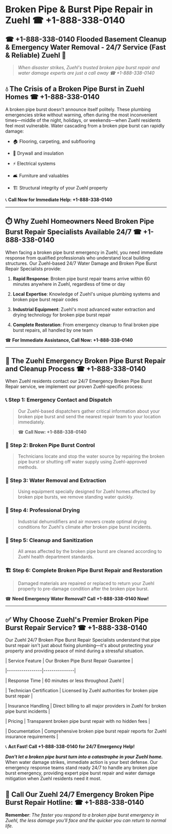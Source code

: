 # Broken Pipe & Burst Pipe Repair in Zuehl ☎ +1-888-338-0140  
## ☎ +1-888-338-0140 Flooded Basement Cleanup & Emergency Water Removal - 24/7 Service (Fast & Reliable) Zuehl 🚨  

> *When disaster strikes, Zuehl's trusted broken pipe burst repair and water damage experts are just a call away ☎ +1-888-338-0140*  

## 💧 The Crisis of a Broken Pipe Burst in Zuehl Homes ☎ +1-888-338-0140  

A broken pipe burst doesn't announce itself politely. These plumbing emergencies strike without warning, often during the most inconvenient times—middle of the night, holidays, or weekends—when Zuehl residents feel most vulnerable. Water cascading from a broken pipe burst can rapidly damage:  

* 🏠 Flooring, carpeting, and subflooring  
* 🧱 Drywall and insulation  
* ⚡ Electrical systems  
* 🛋️ Furniture and valuables  
* 🏗️ Structural integrity of your Zuehl property  

📞 **Call Now for Immediate Help: +1-888-338-0140**  

---  

## ⏱️ Why Zuehl Homeowners Need Broken Pipe Burst Repair Specialists Available 24/7 ☎ +1-888-338-0140  

When facing a broken pipe burst emergency in Zuehl, you need immediate response from qualified professionals who understand local building structures. Our Zuehl-based 24/7 Water Damage and Broken Pipe Burst Repair Specialists provide:  

1. **Rapid Response**: Broken pipe burst repair teams arrive within 60 minutes anywhere in Zuehl, regardless of time or day  
2. **Local Expertise**: Knowledge of Zuehl's unique plumbing systems and broken pipe burst repair codes  
3. **Industrial Equipment**: Zuehl's most advanced water extraction and drying technology for broken pipe burst repair  
4. **Complete Restoration**: From emergency cleanup to final broken pipe burst repairs, all handled by one team  

☎ **For Immediate Assistance, Call Now: +1-888-338-0140**  

---  

## 🔧 The Zuehl Emergency Broken Pipe Burst Repair and Cleanup Process ☎ +1-888-338-0140  

When Zuehl residents contact our 24/7 Emergency Broken Pipe Burst Repair service, we implement our proven Zuehl-specific process:  

### 📞 Step 1: Emergency Contact and Dispatch  
> Our Zuehl-based dispatchers gather critical information about your broken pipe burst and send the nearest repair team to your location immediately.  
> ☎ **Call Now: +1-888-338-0140**  

### 🚿 Step 2: Broken Pipe Burst Control  
> Technicians locate and stop the water source by repairing the broken pipe burst or shutting off water supply using Zuehl-approved methods.  

### 🌊 Step 3: Water Removal and Extraction  
> Using equipment specially designed for Zuehl homes affected by broken pipe bursts, we remove standing water quickly.  

### 💨 Step 4: Professional Drying  
> Industrial dehumidifiers and air movers create optimal drying conditions for Zuehl's climate after broken pipe burst incidents.  

### 🧼 Step 5: Cleanup and Sanitization  
> All areas affected by the broken pipe burst are cleaned according to Zuehl health department standards.  

### 🏗️ Step 6: Complete Broken Pipe Burst Repair and Restoration  
> Damaged materials are repaired or replaced to return your Zuehl property to pre-damage condition after the broken pipe burst.  

☎ **Need Emergency Water Removal? Call +1-888-338-0140 Now!**  

---  

## ✅ Why Choose Zuehl's Premier Broken Pipe Burst Repair Service? ☎ +1-888-338-0140  

Our Zuehl 24/7 Broken Pipe Burst Repair Specialists understand that pipe burst repair isn't just about fixing plumbing—it's about protecting your property and providing peace of mind during a stressful situation.  

| Service Feature | Our Broken Pipe Burst Repair Guarantee |  
|-----------------|---------------|  
| Response Time | 60 minutes or less throughout Zuehl |  
| Technician Certification | Licensed by Zuehl authorities for broken pipe burst repair |  
| Insurance Handling | Direct billing to all major providers in Zuehl for broken pipe burst incidents |  
| Pricing | Transparent broken pipe burst repair with no hidden fees |  
| Documentation | Comprehensive broken pipe burst repair reports for Zuehl insurance requirements |  

📞 **Act Fast! Call +1-888-338-0140 for 24/7 Emergency Help!**  

***Don't let a broken pipe burst turn into a catastrophe in your Zuehl home.*** When water damage strikes, immediate action is your best defense. Our emergency response teams stand ready 24/7 to handle any broken pipe burst emergency, providing expert pipe burst repair and water damage mitigation when Zuehl residents need it most.  

## 📱 Call Our Zuehl 24/7 Emergency Broken Pipe Burst Repair Hotline: ☎ +1-888-338-0140  

**Remember**: *The faster you respond to a broken pipe burst emergency in Zuehl, the less damage you'll face and the quicker you can return to normal life.*